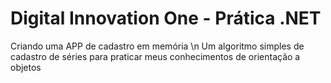 # Digital Innovation One - Prática .NET
Criando uma APP de cadastro em memória \n
Um algoritmo simples de cadastro de séries para praticar meus conhecimentos de orientação a objetos
